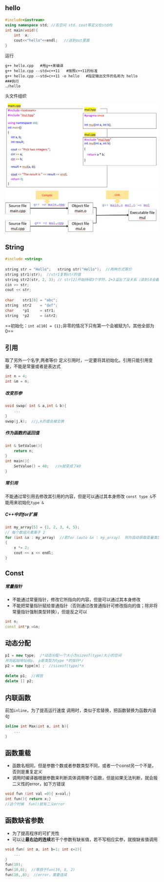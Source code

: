 ## hello
```c++
#include<iostream>
using namespace std; //名空间 std，cout等定义在std内
int main(void){
    int  a;
    cout<<"hello"<<endl;   //送到out里面
}
```
运行

```shell
g++ hello.cpp   #用g++来编译
g++ hello.cpp --std=c++11   #按照c++11的标准
g++ hello.cpp --std=c++11 -o hello   #指定输出文件的名称为 hello
###执行
./hello
```

头文件组织

<img src="img/001.png" style="zoom:67%;" />

<img src="img/002.png" style="zoom:50%;" />

## String

```c++
#include <string>

string str = "Hello";   string str("Hello");  //两种方式等价
string str1(str);  //str1复制str的值
string str2(str, 2, 3);	// str[2]开始持续3个字符，2+3溢出了没关系（读到\0会截断），但是2溢出了会异常
cin >> str;
cout << str;

char 	str1[8] = "abc";
string 	str2 	= "def";
char 	*p1 	= str1;
string 	*p2 	= &str2;
```

==初始化：`int a[10] = {1};`非零的情况下只有第一个会被赋为1，其他全部为0==

## 引用

取了另外一个名字,两者等价
定义引用时，一定要将其初始化。引用只能引用变量，不能是常量或者是表达式

```c++
int n = 4;
int &m = n;
```
##### 改变形参
```c
void swap( int & a,int & b){
    ...
}
swap(j,k);  //j,k的值会被交换
```
##### 作为函数的返回值
```c
int & SetValue(){
    return n;
}
int main(){
    SetValue() = 40;   //n就变成了40
}
```
##### 常引用
不能通过常引用去修改其引用的内容，但是可以通过其本身修改
``const type &``不能用来初始化``type &``

##### C++中的for扩展

```c++
int my_array[5] = {1, 2, 3, 4, 5};
// 每个数组元素乘于 2
for (int &x : my_array)  //若for (auto &x : my_array)  则为自动获取变量类型
{
    x *= 2;
    cout << x << endl;  
}
```



## Const
##### 常量指针
- 不能通过常量指针，修改它所指向的内容，但是可以通过其本身修改
- 不能把常量指针赋给普通指针（否则通过改普通指针可修改指向的值；除非将常量指针强制类型转换），但是反之可以
```c++
int n;
const int*p =&n;
```

## 动态分配
```c++
p1 = new type;  /*动态分配一个大小为sizeof(type)大小的空间
并将起始地址给p。 p是类型为type *的指针*/
p2 = new type[n] ;  //sizeof(type)*n

delete p1;  //释放
delete [] p2;  
```
## 内联函数
前加``inline``，为了提高运行速度
调用时，类似于宏替换，把函数替换为函数内语句
```c
inline int Max(int a, int b){
    ...
}
```

## 函数重载
- 函数名相同，但是参数个数或者参数类型不同，或者一个const另一个不是，否则是重复定义
- 调用时编译器根据参数来判断具体调用哪个函数，但是如果无法判断，就会报二义性的error，如下方错误
```c++
void fun (int val =0){ x=val;}
int fun(){ return x;}
//这个时候  fun()就有二义error
```

## 函数缺省参数
- 为了提高程序的可扩充性
- 可以让**最右边的连续**若干个参数有缺省值，若不写相应实参，就按缺省值调用
```c++
void fun( int a, int b=1; int c=2){
    ...
}
fun(10);     
fun(10,8);  //等效于fun(10, 8, 2)
fun(10,,8);  //error，需要连续
```
